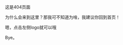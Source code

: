 <div class="page-404">
  <div class="content-404">
    <p>这是404页面</p>
    <p>为什么会来到这里？那我可不知道为啥，我建议你回到首页！</p>
    <p>嗯，点击左侧logo就可以哦</p>
    <p>Bye。</p>
  </div>
</div>
